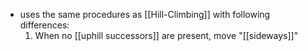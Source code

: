- uses the same procedures as [[Hill-Climbing]] with following differences:
	1. When no [[uphill successors]] are present, move "[[sideways]]" 